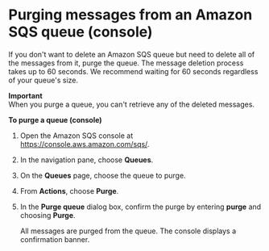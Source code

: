 # Purging messages from an Amazon SQS queue \(console\)<a name="sqs-using-purge-queue"></a>

If you don't want to delete an Amazon SQS queue but need to delete all of the messages from it, purge the queue\. The message deletion process takes up to 60 seconds\. We recommend waiting for 60 seconds regardless of your queue's size\. 

**Important**  
When you purge a queue, you can't retrieve any of the deleted messages\.

**To purge a queue \(console\)**

1. Open the Amazon SQS console at [https://console\.aws\.amazon\.com/sqs/](https://console.aws.amazon.com/sqs/)\.

1. In the navigation pane, choose **Queues**\.

1. On the **Queues** page, choose the queue to purge\. 

1. From **Actions**, choose **Purge**\.

1. In the **Purge queue** dialog box, confirm the purge by entering **purge** and choosing **Purge**\.

   All messages are purged from the queue\. The console displays a confirmation banner\.